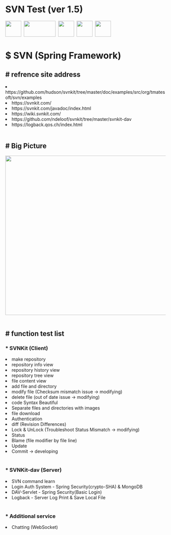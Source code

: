 # SVN Test (ver 1.5)
<div>
<img src="https://raw.githubusercontent.com/seochangwook/forweaver.dev-SVN/master/gitimage/svnicon.png" width="50" height="50">&nbsp
<img src="https://raw.githubusercontent.com/seochangwook/forweaver.dev-SVN/master/gitimage/svnkiticon.png" width="100" height="50">&nbsp
<img src="https://raw.githubusercontent.com/seochangwook/forweaver.dev-SVN/master/gitimage/springicon.png" width="50" height="50">&nbsp
<img src="https://raw.githubusercontent.com/seochangwook/forweaver.dev-SVN/master/gitimage/springsecurityicon.png" width="50" height="50">&nbsp
<img src="https://raw.githubusercontent.com/seochangwook/forweaver.dev-SVN/master/gitimage/mongodbicon.png" width="50" height="50">
<div>
<div>
<h1><label>$ SVN (Spring Framework)</label>
</div>
</h1>
</div>
<div>
<h2><label># refrence site address</label></h2>
<li>https://github.com/hudson/svnkit/tree/master/doc/examples/src/org/tmatesoft/svn/examples</li>
<li>https://svnkit.com/</li>
<li>https://svnkit.com/javadoc/index.html</li>
<li>https://wiki.svnkit.com/</li>
<li>https://github.com/ndeloof/svnkit/tree/master/svnkit-dav</li>
<li>https://logback.qos.ch/index.html</li>
</div>
<br>
<div>
<h2><label># Big Picture</label></h2>
<img src="https://github.com/seochangwook/forweaver.dev-SVN-FTP/blob/master/gitScreenshot/screenshot_1_bigpicture.png" width="800" height="500">
</div>
<br>
<div>
<h2><label># function test list</label></h2>
<h3><label>* SVNKit (Client)</label></h3>
<li>make repository</li>
<li>repository info view</li>
<li>repository history view</li>
<li>repository tree view</li>
<li>file content view</li>
<li>add file and directory</li>
<li>modify file (Checksum mismatch issue -> modifying)</li>
<li>delete file (out of date issue -> modifying)</li>
<li>code Syntax Beautiful</li>
<li>Separate files and directories with images</li>
<li>file download</li>
<li>Authentication</li>
<li>diff (Revision Differences)</li>
<li>Lock & UnLock (Troubleshoot Status Mismatch -> modifying)</li>
<li>Status</li>
<li>Blame (file modifier by file line)</li>
<li>Update</li>
<li>Commit -> developing</li>
</div>
<br>
<h3><label>* SVNKit-dav (Server)</label></h3>
<li>SVN command learn</li>
<li>Login Auth System - Spring Security(crypto-SHA) & MongoDB</li>
<li>DAV-Servlet - Spring Security(Basic Login)</li>
<li>Logback - Server Log Print & Save Local File</li>
<br>
<h3><label>* Additional service</label></h3>
<li>Chatting (WebSocket)</li>

